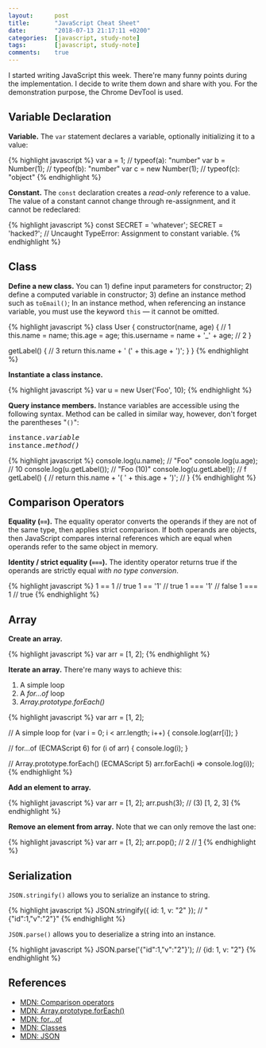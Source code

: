 ```yaml
---
layout:      post
title:       "JavaScript Cheat Sheet"
date:        "2018-07-13 21:17:11 +0200"
categories:  [javascript, study-note]
tags:        [javascript, study-note]
comments:    true
---
```


I started writing JavaScript this week. There're many funny points during the
implementation. I decide to write them down and share with you. For the
demonstration purpose, the Chrome DevTool is used.

<!--more-->

## Variable Declaration

**Variable.** The `var` statement declares a variable, optionally initializing
it to a value:

{% highlight javascript %}
var a = 1;             // typeof(a): "number"
var b = Number(1);     // typeof(b): "number"
var c = new Number(1); // typeof(c): "object"
{% endhighlight %}

**Constant.** The `const` declaration creates a _read-only_ reference to a
value. The value of a constant cannot change through re-assignment, and it
cannot be redeclared:

{% highlight javascript %}
const SECRET = 'whatever';
SECRET = 'hacked?';
// Uncaught TypeError: Assignment to constant variable.
{% endhighlight %}

## Class

**Define a new class.** You can 1) define input parameters for constructor;
2) define a computed variable in constructor; 3) define an instance method such
as `toEmail()`;  In an instance method, when referencing an instance
variable, you must use the keyword `this` — it cannot be omitted.

{% highlight javascript %}
class User {
  constructor(name, age) { // 1
    this.name = name;
    this.age = age;
    this.username = name + '_' + age; // 2
  }

  getLabel() { // 3
    return this.name + ' (' + this.age + ')';
  }
}
{% endhighlight %}

**Instantiate a class instance.**

{% highlight javascript %}
var u = new User('Foo', 10);
{% endhighlight %}

**Query instance members.** Instance variables are accessible using the following
syntax. Method can be called in similar way, however, don't forget the
parentheses "`()`":

<pre>
instance.<i>variable</i>
instance.<i>method()</i>
</pre>

{% highlight javascript %}
console.log(u.name); // "Foo"
console.log(u.age);  // 10
console.log(u.getLabel());  // "Foo (10)"
console.log(u.getLabel));
// f getLabel() {
//     return this.name + '( ' + this.age + ')';
//   }
{% endhighlight %}

## Comparison Operators

**Equality (`==`).** The equality operator converts the operands if they are not
of the same type, then applies strict comparison. If both operands are objects,
then JavaScript compares internal references which are equal when operands
refer to the same object in memory.

**Identity / strict equality (`===`).** The identity operator returns true if
the operands are strictly equal _with no type conversion_.

{% highlight javascript %}
1 == 1    // true
1 == '1'  // true
1 === '1' // false
1 === 1   // true
{% endhighlight %}

## Array

**Create an array.**

{% highlight javascript %}
var arr = [1, 2];
{% endhighlight %}

**Iterate an array.** There're many ways to achieve this:

1. A simple loop
2. A _for...of_ loop
3. _Array.prototype.forEach()_

{% highlight javascript %}
var arr = [1, 2];

// A simple loop
for (var i = 0; i < arr.length; i++) {
  console.log(arr[i]);
}

// for...of (ECMAScript 6)
for (i of arr) {
  console.log(i);
}

// Array.prototype.forEach() (ECMAScript 5)
arr.forEach(i => console.log(i));
{% endhighlight %}

**Add an element to array.**

{% highlight javascript %}
var arr = [1, 2];
arr.push(3);
// (3) [1, 2, 3]
{% endhighlight %}

**Remove an element from array.** Note that we can only remove the last one:

{% highlight javascript %}
var arr = [1, 2];
arr.pop(); // 2
// [1]
{% endhighlight %}

## Serialization

`JSON.stringify()` allows you to serialize an instance to string.

{% highlight javascript %}
JSON.stringify({ id: 1, v: "2" });
// "{"id":1,"v":"2"}"
{% endhighlight %}

`JSON.parse()` allows you to deserialize a string into an instance.


{% highlight javascript %}
JSON.parse('{"id":1,"v":"2"}');
// {id: 1, v: "2"}
{% endhighlight %}

## References

- [MDN: Comparison operators][1]
- [MDN: Array.prototype.forEach()][2]
- [MDN: for...of][3]
- [MDN: Classes][4]
- [MDN: JSON][5]

[1]: https://developer.mozilla.org/en-US/docs/Web/JavaScript/Reference/Operators/Comparison_Operators
[2]: https://developer.mozilla.org/en-US/docs/Web/JavaScript/Reference/Global_Objects/Array/forEach
[3]: https://developer.mozilla.org/en-US/docs/Web/JavaScript/Reference/Statements/for...of
[4]: https://developer.mozilla.org/en-US/docs/Web/JavaScript/Reference/Classes
[5]: https://developer.mozilla.org/en-US/docs/Web/JavaScript/Reference/Global_Objects/JSON
